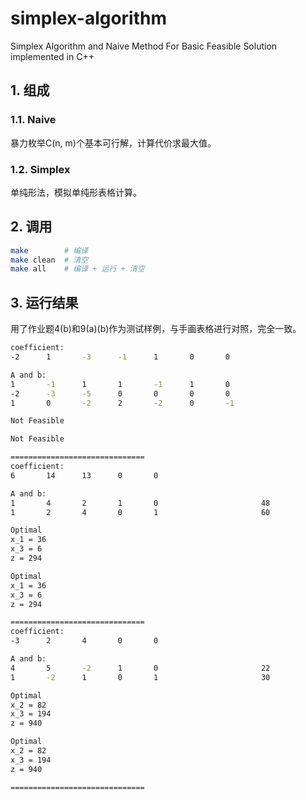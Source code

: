 # simplex-algorithm
Simplex Algorithm and Naive Method For Basic Feasible Solution implemented in C++

## 1. 组成

### 1.1. Naive
暴力枚举C(n, m)个基本可行解，计算代价求最大值。

### 1.2. Simplex
单纯形法，模拟单纯形表格计算。

## 2. 调用

```bash
make        # 编译
make clean  # 清空
make all    # 编译 + 运行 + 清空
```

## 3. 运行结果

用了作业题4(b)和9(a)(b)作为测试样例，与手画表格进行对照，完全一致。
```bash
coefficient: 
-2      1       -3      -1      1       0       0

A and b: 
1       -1      1       1       -1      1       0                       7
-2      -3      -5      0       0       0       0                       8
1       0       -2      2       -2      0       -1                      1

Not Feasible

Not Feasible

==============================
coefficient: 
6       14      13      0       0

A and b: 
1       4       2       1       0                       48
1       2       4       0       1                       60

Optimal
x_1 = 36
x_3 = 6
z = 294

Optimal
x_1 = 36
x_3 = 6
z = 294

==============================
coefficient: 
-3      2       4       0       0

A and b: 
4       5       -2      1       0                       22
1       -2      1       0       1                       30

Optimal
x_2 = 82
x_3 = 194
z = 940

Optimal
x_2 = 82
x_3 = 194
z = 940

==============================
```
